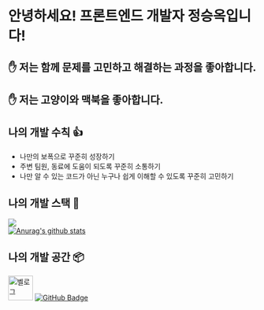 # 안녕하세요! 프론트엔드 개발자 정승옥입니다!

## ✋ 저는 함께 문제를 고민하고 해결하는 과정을 좋아합니다.

## ✋ 저는 고양이와 맥북을 좋아합니다.

## 나의 개발 수칙 👍

- 나만의 보폭으로 꾸준히 성장하기
- 주변 팀원, 동료에 도움이 되도록 꾸준히 소통하기
- 나만 알 수 있는 코드가 아닌 누구나 쉽게 이해할 수 있도록 꾸준히 고민하기

## 나의 개발 스택 📌


<img src="https://img.shields.io/badge/JavaScript-ffa500?style=flat-square&logo=JavaScript&logoColor=#F7DF1E"/></a><br/>
[![Anurag's github stats](https://github-readme-stats.vercel.app/api?username=Jeong-seungok)](https://github.com/anuraghazra/github-readme-stats)

## 나의 개발 공간 📦

<a href="https://velog.io/@vsnm25"><img src="https://media.vlpt.us/images/velog/post/ebf87853-b6b7-47af-a659-d97fb39e66b0/velog_logo.png" alt="벨로그" width="50" height="50"></a>
[![GitHub Badge](http://img.shields.io/badge/-GitHub-black?style=flat-square&logo=github&link=https://github.com/Jeong-seungok)](https://github.com/Jeong-seungok)
